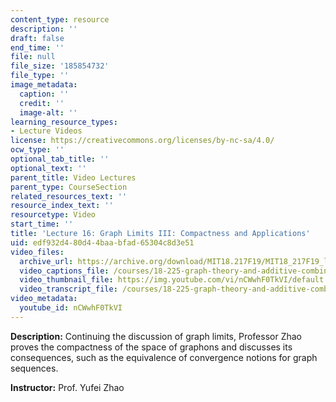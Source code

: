 ```yaml
---
content_type: resource
description: ''
draft: false
end_time: ''
file: null
file_size: '185854732'
file_type: ''
image_metadata:
  caption: ''
  credit: ''
  image-alt: ''
learning_resource_types:
- Lecture Videos
license: https://creativecommons.org/licenses/by-nc-sa/4.0/
ocw_type: ''
optional_tab_title: ''
optional_text: ''
parent_title: Video Lectures
parent_type: CourseSection
related_resources_text: ''
resource_index_text: ''
resourcetype: Video
start_time: ''
title: 'Lecture 16: Graph Limits III: Compactness and Applications'
uid: edf932d4-80d4-4baa-bfad-65304c8d3e51
video_files:
  archive_url: https://archive.org/download/MIT18.217F19/MIT18_217F19_lec16_300k.mp4
  video_captions_file: /courses/18-225-graph-theory-and-additive-combinatorics-fall-2023/nCWwhF0TkVI_captions.vtt
  video_thumbnail_file: https://img.youtube.com/vi/nCWwhF0TkVI/default.jpg
  video_transcript_file: /courses/18-225-graph-theory-and-additive-combinatorics-fall-2023/nCWwhF0TkVI_transcript.pdf
video_metadata:
  youtube_id: nCWwhF0TkVI
---
```

**Description:** Continuing the discussion of graph limits, Professor Zhao proves the compactness of the space of graphons and discusses its consequences, such as the equivalence of convergence notions for graph sequences.

**Instructor:** Prof. Yufei Zhao